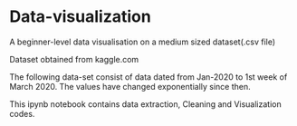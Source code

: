 # Data-visualization
A beginner-level data visualisation on a medium sized dataset(.csv file)

Dataset obtained from kaggle.com

The following data-set consist of data dated from Jan-2020 to 1st week of March 2020. The values have changed exponentially since then.

This ipynb notebook contains data extraction, Cleaning and Visualization codes.


